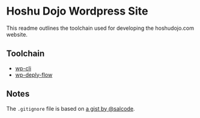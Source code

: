 # Hoshu Dojo Wordpress Site

This readme outlines the toolchain used for developing the hoshudojo.com website.


## Toolchain

* [wp-cli](http://wp-cli.org/)
* [wp-deply-flow](https://github.com/demental/wp-deploy-flow)


## Notes

The `.gitignore` file is based on [a gist by @salcode](https://gist.github.com/salcode/b515f520d3f8207ecd04).
